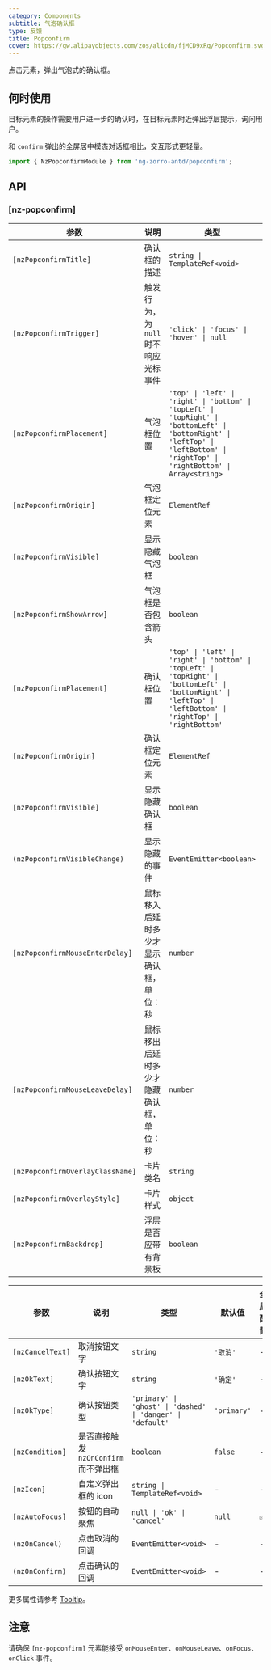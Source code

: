 ```yaml
---
category: Components
subtitle: 气泡确认框
type: 反馈
title: Popconfirm
cover: https://gw.alipayobjects.com/zos/alicdn/fjMCD9xRq/Popconfirm.svg
---
```


点击元素，弹出气泡式的确认框。

## 何时使用

目标元素的操作需要用户进一步的确认时，在目标元素附近弹出浮层提示，询问用户。

和 `confirm` 弹出的全屏居中模态对话框相比，交互形式更轻量。

```ts
import { NzPopconfirmModule } from 'ng-zorro-antd/popconfirm';
```

## API

### [nz-popconfirm]

| 参数 | 说明 | 类型 | 默认值 |
| --- | --- | --- | --- |
| `[nzPopconfirmTitle]` | 确认框的描述 | `string \| TemplateRef<void>` | - |
| `[nzPopconfirmTrigger]` | 触发行为，为 `null` 时不响应光标事件 | `'click' \| 'focus' \| 'hover' \| null` | `'hover'` |
| `[nzPopconfirmPlacement]` | 气泡框位置 | `'top' \| 'left' \| 'right' \| 'bottom' \| 'topLeft' \| 'topRight' \| 'bottomLeft' \| 'bottomRight' \| 'leftTop' \| 'leftBottom' \| 'rightTop' \| 'rightBottom' \| Array<string>` | `'top'` |
| `[nzPopconfirmOrigin]` | 气泡框定位元素 | `ElementRef` | - |
| `[nzPopconfirmVisible]` | 显示隐藏气泡框 | `boolean` | `false` |
| `[nzPopconfirmShowArrow]` | 气泡框是否包含箭头 | `boolean` | `true` |
| `[nzPopconfirmPlacement]` | 确认框位置 | `'top' \| 'left' \| 'right' \| 'bottom' \| 'topLeft' \| 'topRight' \| 'bottomLeft' \| 'bottomRight' \| 'leftTop' \| 'leftBottom' \| 'rightTop' \| 'rightBottom'` | `'top'` |
| `[nzPopconfirmOrigin]` | 确认框定位元素 | `ElementRef` | - |
| `[nzPopconfirmVisible]` | 显示隐藏确认框 | `boolean` | `false` |
| `(nzPopconfirmVisibleChange)` | 显示隐藏的事件 | `EventEmitter<boolean>` | - |
| `[nzPopconfirmMouseEnterDelay]` | 鼠标移入后延时多少才显示确认框，单位：秒 | `number` | `0.15` |
| `[nzPopconfirmMouseLeaveDelay]` | 鼠标移出后延时多少才隐藏确认框，单位：秒 | `number` | `0.1` |
| `[nzPopconfirmOverlayClassName]` | 卡片类名 | `string` | - |
| `[nzPopconfirmOverlayStyle]` | 卡片样式 | `object` | - |
| `[nzPopconfirmBackdrop]` | 浮层是否应带有背景板 | `boolean` | `false` |

| 参数 | 说明 | 类型 | 默认值 | 全局配置 |
| --- | --- | --- | --- | --- |
| `[nzCancelText]` | 取消按钮文字 | `string` | `'取消'` | - |
| `[nzOkText]` | 确认按钮文字 | `string` | `'确定'` | - |
| `[nzOkType]` | 确认按钮类型 | `'primary' \| 'ghost' \| 'dashed' \| 'danger' \| 'default'` | `'primary'` | - |
| `[nzCondition]` | 是否直接触发 `nzOnConfirm` 而不弹出框 | `boolean` | `false` | - |
| `[nzIcon]` | 自定义弹出框的 icon  | `string \| TemplateRef<void>` | - | - |
| `[nzAutoFocus]` | 按钮的自动聚焦 | `null \| 'ok' \| 'cancel'` | `null` | ✅ |
| `(nzOnCancel)` | 点击取消的回调 | `EventEmitter<void>` | - | - |
| `(nzOnConfirm)` | 点击确认的回调 | `EventEmitter<void>` | - | - |



更多属性请参考 [Tooltip](/components/tooltip/zh#api)。

## 注意

请确保 `[nz-popconfirm]` 元素能接受 `onMouseEnter`、`onMouseLeave`、`onFocus`、`onClick` 事件。
